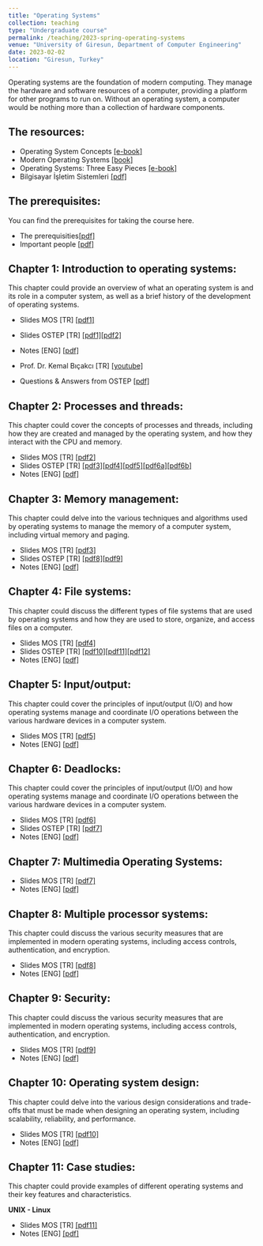 ```yaml
---
title: "Operating Systems"
collection: teaching
type: "Undergraduate course"
permalink: /teaching/2023-spring-operating-systems
venue: "University of Giresun, Department of Computer Engineering"
date: 2023-02-02
location: "Giresun, Turkey"
---
```


Operating systems are the foundation of modern computing. They manage the hardware and software resources of a computer, providing a platform for other programs to run on. Without an operating system, a computer would be nothing more than a collection of hardware components.

The resources: 
-----

* Operating System Concepts <a href="https://www.os-book.com/OS10/index.html">[e-book]</a>
* Modern Operating Systems <a href="https://www.amazon.com/Modern-Operating-Systems-Andrew-Tanenbaum/dp/013359162X">[book]</a>
* Operating Systems: Three Easy Pieces <a href="https://pages.cs.wisc.edu/~remzi/OSTEP/">[e-book]</a>
* Bilgisayar İşletim Sistemleri <a href="http://sercankulcu.github.io/files/os/book_os_ali_saatci.pdf">[pdf]</a>

The prerequisites: 
-----
You can find the prerequisites for taking the course here.

* The prerequisities<a href="http://sercankulcu.github.io/files/os/0_The_prerequisites.pdf">[pdf]</a>
* Important people <a href="http://sercankulcu.github.io/files/os/0_Important_people.pdf">[pdf]</a>

Chapter 1: Introduction to operating systems: 
-----
This chapter could provide an overview of what an operating system is and its role in a computer system, as well as a brief history of the development of operating systems.

* Slides MOS [TR] <a href="http://sercankulcu.github.io/files/os/slides_mos_tr/Bolum_01_Giris.pdf">[pdf1]</a>
* Slides OSTEP [TR] <a href="http://sercankulcu.github.io/files/os/slides_ostep_tr/ders1.pdf">[pdf1]</a><a href="http://sercankulcu.github.io/files/os/slides_ostep_tr/ders2.pdf">[pdf2]</a>
* Notes [ENG] <a href="http://sercankulcu.github.io/files/os/1_Introduction.pdf">[pdf]</a>
* Prof. Dr. Kemal Bıçakcı [TR] <a href="https://www.youtube.com/watch?v=sqtkwd09KXs">[youtube]</a>

* Questions & Answers from OSTEP <a href="http://sercankulcu.github.io/files/os/1_QA_from_OSTEP.pdf">[pdf]</a>

Chapter 2: Processes and threads: 
-----
This chapter could cover the concepts of processes and threads, including how they are created and managed by the operating system, and how they interact with the CPU and memory.

* Slides MOS [TR] <a href="http://sercankulcu.github.io/files/os/slides_mos_tr/Bolum_02_Surecler_Is_Parcaciklari.pdf">[pdf2]</a>
* Slides OSTEP [TR] <a href="http://sercankulcu.github.io/files/os/slides_ostep_tr/ders3.pdf">[pdf3]</a><a href="http://sercankulcu.github.io/files/os/slides_ostep_tr/ders4.pdf">[pdf4]</a><a href="http://sercankulcu.github.io/files/os/slides_ostep_tr/ders5.pdf">[pdf5]</a><a href="http://sercankulcu.github.io/files/os/slides_ostep_tr/ders6a.pdf">[pdf6a]</a><a href="http://sercankulcu.github.io/files/os/slides_ostep_tr/ders6b.pdf">[pdf6b]</a>
* Notes [ENG] <a href="http://sercankulcu.github.io/files/os/2_Processes.pdf">[pdf]</a>

Chapter 3: Memory management: 
-----
This chapter could delve into the various techniques and algorithms used by operating systems to manage the memory of a computer system, including virtual memory and paging.

* Slides MOS [TR] <a href="http://sercankulcu.github.io/files/os/slides_mos_tr/Bolum_03_Bellek_Yonetimi.pdf">[pdf3]</a>
* Slides OSTEP [TR] <a href="http://sercankulcu.github.io/files/os/slides_ostep_tr/ders8.pdf">[pdf8]</a><a href="http://sercankulcu.github.io/files/os/slides_ostep_tr/ders9.pdf">[pdf9]</a>
* Notes [ENG] <a href="http://sercankulcu.github.io/files/os/3_Memory.pdf">[pdf]</a>

Chapter 4: File systems: 
-----

This chapter could discuss the different types of file systems that are used by operating systems and how they are used to store, organize, and access files on a computer.

* Slides MOS [TR] <a href="http://sercankulcu.github.io/files/os/slides_mos_tr/Bolum_04_Dosya_Sistemi.pdf">[pdf4]</a>
* Slides OSTEP [TR] <a href="http://sercankulcu.github.io/files/os/slides_ostep_tr/ders10.pdf">[pdf10]</a><a href="http://sercankulcu.github.io/files/os/slides_ostep_tr/ders11.pdf">[pdf11]</a><a href="http://sercankulcu.github.io/files/os/slides_ostep_tr/ders12.pdf">[pdf12]</a>
* Notes [ENG] <a href="http://sercankulcu.github.io/files/os/4_File.pdf">[pdf]</a>

Chapter 5: Input/output: 
-----
This chapter could cover the principles of input/output (I/O) and how operating systems manage and coordinate I/O operations between the various hardware devices in a computer system.

* Slides MOS [TR] <a href="http://sercankulcu.github.io/files/os/slides_mos_tr/Bolum_05_Giris_Cikis.pdf">[pdf5]</a>
* Notes [ENG] <a href="http://sercankulcu.github.io/files/os/5_Input.pdf">[pdf]</a>

Chapter 6: Deadlocks: 
-----
This chapter could cover the principles of input/output (I/O) and how operating systems manage and coordinate I/O operations between the various hardware devices in a computer system.

* Slides MOS [TR] <a href="http://sercankulcu.github.io/files/os/slides_mos_tr/Bolum_06_Kilitlenme.pdf">[pdf6]</a>
* Slides OSTEP [TR] <a href="http://sercankulcu.github.io/files/os/slides_ostep_tr/ders7.pdf">[pdf7]</a>
* Notes [ENG] <a href="http://sercankulcu.github.io/files/os/6_Deadlocks.pdf">[pdf]</a>

Chapter 7: Multimedia Operating Systems: 
-----

* Slides MOS [TR] <a href="http://sercankulcu.github.io/files/os/slides_mos_tr/Bolum_07_Coklu_Ortam_Isletim_Sistemi.pdf">[pdf7]</a>
* Notes [ENG] <a href="http://sercankulcu.github.io/files/os/7_Virtualization.pdf">[pdf]</a>

Chapter 8: Multiple processor systems: 
-----
This chapter could discuss the various security measures that are implemented in modern operating systems, including access controls, authentication, and encryption.

* Slides MOS [TR] <a href="http://sercankulcu.github.io/files/os/slides_mos_tr/Bolum_08_Cok_Islemcili_Sistemler.pdf">[pdf8]</a>
* Notes [ENG] <a href="http://sercankulcu.github.io/files/os/8_Multiple_Processor.pdf">[pdf]</a>

Chapter 9: Security: 
-----
This chapter could discuss the various security measures that are implemented in modern operating systems, including access controls, authentication, and encryption.

* Slides MOS [TR] <a href="http://sercankulcu.github.io/files/os/slides_mos_tr/Bolum_09_Guvenlik.pdf">[pdf9]</a>
* Notes [ENG] <a href="http://sercankulcu.github.io/files/os/9_Security.pdf">[pdf]</a>

Chapter 10: Operating system design: 
-----
This chapter could delve into the various design considerations and trade-offs that must be made when designing an operating system, including scalability, reliability, and performance.

* Slides MOS [TR] <a href="http://sercankulcu.github.io/files/os/slides_mos_tr/Bolum_10_Isletim_Sistemi_Tasarimi.pdf">[pdf10]</a>
* Notes [ENG] <a href="http://sercankulcu.github.io/files/os/10_Design.pdf">[pdf]</a>

Chapter 11: Case studies:
-----
This chapter could provide examples of different operating systems and their key features and characteristics.

<b>UNIX - Linux</b>
* Slides MOS [TR] <a href="http://sercankulcu.github.io/files/os/slides_mos_tr/Bolum_11_Linux.pdf">[pdf11]</a>
* Notes [ENG] <a href="http://sercankulcu.github.io/files/os/12_Case.pdf">[pdf]</a>
